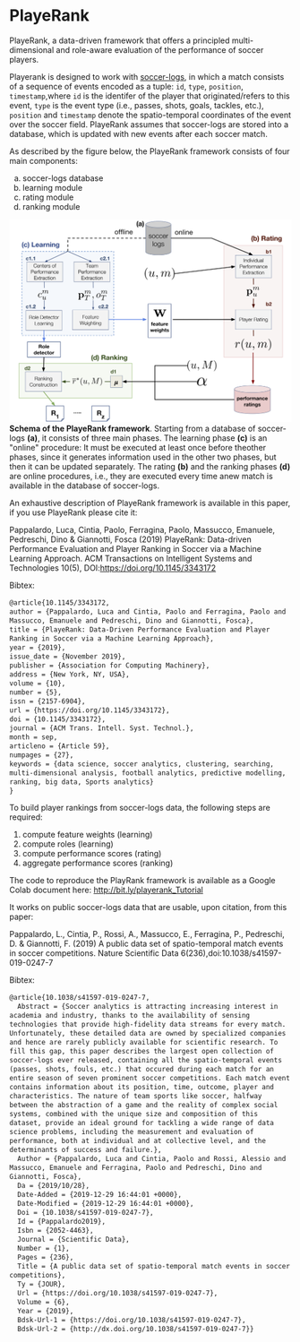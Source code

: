 # PlayeRank

PlayeRank, a data-driven framework that offers a principled multi-dimensional and role-aware evaluation of the performance of soccer players. 

Playerank is designed to work with [soccer-logs](https://www.nature.com/articles/s41597-019-0247-7), in which a match consists of a sequence of events encoded as a tuple: `id`, `type`, `position`, `timestamp`,where `id` is the identifer of the player that originated/refers to this event, `type` is the event type (i.e., passes, shots, goals, tackles, etc.), `position` and `timestamp` denote the spatio-temporal coordinates of the event over the soccer field. PlayeRank assumes that soccer-logs are stored into a database, which is updated with new events after each soccer match.

As described by the figure below, the PlayeRank framework consists of four main components:
<ol type="a">
	<li>soccer-logs database</li>
	<li>learning module</li>
	<li>rating module</li>
	<li>ranking module</li>
</ol>

![PlayeRank framework schema](playerank_schema_tist.png)
**Schema of the PlayeRank framework**. Starting from a database of soccer-logs **(a)**, it consists of three main phases. The learning phase **(c)** is an "online" procedure: It must be executed at least once before theother phases, since it generates information used in the other two phases, but then it can be updated separately. The rating **(b)** and the ranking phases **(d)** are online procedures, i.e., they are executed every time anew match is available in the database of soccer-logs. 

An exhaustive description of PlayeRank framework is available in this paper, if you use PlayeRank please cite it:

  Pappalardo, Luca, Cintia, Paolo, Ferragina, Paolo, Massucco, Emanuele, Pedreschi, Dino & Giannotti, Fosca (2019) PlayeRank: Data-driven Performance Evaluation and Player Ranking in Soccer via a Machine Learning Approach. ACM Transactions on Intelligent Systems and Technologies 10(5), DOI:https://doi.org/10.1145/3343172

Bibtex:
```
@article{10.1145/3343172,
author = {Pappalardo, Luca and Cintia, Paolo and Ferragina, Paolo and Massucco, Emanuele and Pedreschi, Dino and Giannotti, Fosca},
title = {PlayeRank: Data-Driven Performance Evaluation and Player Ranking in Soccer via a Machine Learning Approach},
year = {2019},
issue_date = {November 2019},
publisher = {Association for Computing Machinery},
address = {New York, NY, USA},
volume = {10},
number = {5},
issn = {2157-6904},
url = {https://doi.org/10.1145/3343172},
doi = {10.1145/3343172},
journal = {ACM Trans. Intell. Syst. Technol.},
month = sep,
articleno = {Article 59},
numpages = {27},
keywords = {data science, soccer analytics, clustering, searching, multi-dimensional analysis, football analytics, predictive modelling, ranking, big data, Sports analytics}
}
```

To build player rankings from soccer-logs data, the following steps are required:

1. compute feature weights (learning)
2. compute roles (learning)
3. compute performance scores (rating)
4. aggregate performance scores (ranking)

The code to reproduce the PlayRank framework is available as a Google Colab document here: 
http://bit.ly/playerank_Tutorial

It works on public soccer-logs data that are usable, upon citation, from this paper: 

  Pappalardo, L., Cintia, P., Rossi, A., Massucco, E., Ferragina, P., Pedreschi, D. & Giannotti, F. (2019) A public data set of spatio-temporal match events in soccer competitions. Nature Scientific Data 6(236),doi:10.1038/s41597-019-0247-7

Bibtex:
  ```
@article{10.1038/s41597-019-0247-7,
	Abstract = {Soccer analytics is attracting increasing interest in academia and industry, thanks to the availability of sensing technologies that provide high-fidelity data streams for every match. Unfortunately, these detailed data are owned by specialized companies and hence are rarely publicly available for scientific research. To fill this gap, this paper describes the largest open collection of soccer-logs ever released, containing all the spatio-temporal events (passes, shots, fouls, etc.) that occured during each match for an entire season of seven prominent soccer competitions. Each match event contains information about its position, time, outcome, player and characteristics. The nature of team sports like soccer, halfway between the abstraction of a game and the reality of complex social systems, combined with the unique size and composition of this dataset, provide an ideal ground for tackling a wide range of data science problems, including the measurement and evaluation of performance, both at individual and at collective level, and the determinants of success and failure.},
	Author = {Pappalardo, Luca and Cintia, Paolo and Rossi, Alessio and Massucco, Emanuele and Ferragina, Paolo and Pedreschi, Dino and Giannotti, Fosca},
	Da = {2019/10/28},
	Date-Added = {2019-12-29 16:44:01 +0000},
	Date-Modified = {2019-12-29 16:44:01 +0000},
	Doi = {10.1038/s41597-019-0247-7},
	Id = {Pappalardo2019},
	Isbn = {2052-4463},
	Journal = {Scientific Data},
	Number = {1},
	Pages = {236},
	Title = {A public data set of spatio-temporal match events in soccer competitions},
	Ty = {JOUR},
	Url = {https://doi.org/10.1038/s41597-019-0247-7},
	Volume = {6},
	Year = {2019},
	Bdsk-Url-1 = {https://doi.org/10.1038/s41597-019-0247-7},
	Bdsk-Url-2 = {http://dx.doi.org/10.1038/s41597-019-0247-7}}

  ```


